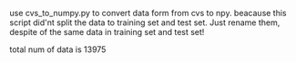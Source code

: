 use cvs_to_numpy.py to convert data form from cvs to npy.
beacause this script did'nt split the data to training set and test set. Just rename them, despite of the same data in training set and test set!

total num of data is 13975
